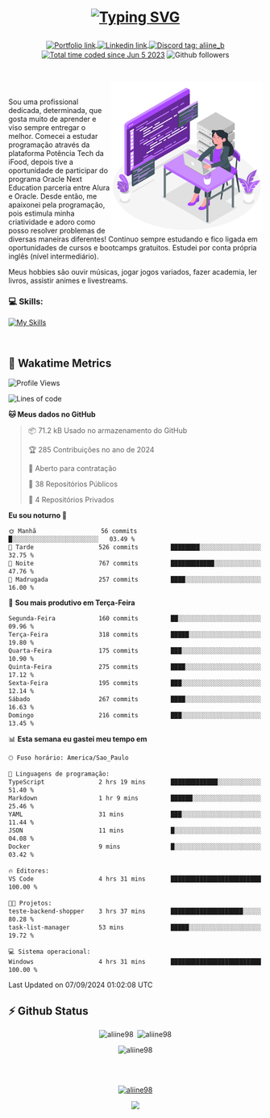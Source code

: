 # <p align = "center"><a href="https://git.io/typing-svg"><img src="https://readme-typing-svg.demolab.com?font=Space+Mono&size=28&pause=1000&duration=4000&color=8E58F7&vCenter=true&width=500&lines=%E2%9C%A8+Ol%C3%A1%2C+sou+Aline+Bevilacqua;%E2%9C%A8+Desenvolvedora+Web!" alt="Typing SVG" /></a></p>

<p align = "center">
    <a href="https://aliine98.github.io" target="_blank">
        <img alt="Portfolio link" align="center" src = "https://img.shields.io/badge/portfolio-8A2BE2?style=for-the-badge">
    </a>
    <a href="https://www.linkedin.com/in/aline-bevilacqua/" target="_blank">
        <img alt="Linkedin link" align="center" src = "https://img.shields.io/badge/LinkedIn-0077B5?style=for-the-badge&logo=linkedin&logoColor=white">
    </a>
    <a href="https://discord.com/" target="_blank">
        <img alt="Discord tag: aliine_b" align="center" src="https://img.shields.io/badge/-aliine__b-5865f2?style=flat-square&logo=Discord&logoColor=FFF" height="28">
    </a>
    <a href="https://wakatime.com/@aliine"><img src="https://wakatime.com/badge/user/d705bdc6-1244-4026-9380-8de8c1599f8d.svg?style=for-the-badge" alt="Total time coded since Jun 5 2023" align="center"/></a>
    <img alt="Github followers" align="center" src="https://img.shields.io/github/followers/Aliine98?style=for-the-badge&color=bf0f47&logo=github&logoColor=white">
</p><br>

<a href="https://storyset.com/"><img src="./assets/coding-amico.svg" width="300" align="right"></a>

<div align="left">
<br>

Sou uma profissional dedicada, determinada, que gosta muito de aprender e viso sempre entregar o melhor. Comecei a estudar programação através da plataforma Potência Tech da iFood, depois tive a oportunidade de participar do programa Oracle Next Education parceria entre Alura e Oracle. Desde então, me apaixonei pela programação, pois estimula minha criatividade e adoro como posso resolver problemas de diversas maneiras diferentes! Continuo sempre estudando e fico ligada em oportunidades de cursos e bootcamps gratuitos.
Estudei por conta própria inglês (nível intermediário).

Meus hobbies são ouvir músicas, jogar jogos variados, fazer academia, ler livros, assistir animes e livestreams.

### 💻 Skills:
[![My Skills](https://skillicons.dev/icons?i=html,css,js,bootstrap,tailwind,ts,mysql,angular,next,nuxt,express,mongo,java)](https://skillicons.dev)
</div>
<br>

## 🚀 Wakatime Metrics

<!--START_SECTION:waka-->
![Profile Views](http://img.shields.io/badge/Visualizac%C3%B5es%20do%20perfil-0-blue)

![Lines of code](https://img.shields.io/badge/Desde%20o%20Hello%20World%20eu%20escrevi-332.0%20thousand%20linhas%20de%20c%C3%B3digo-blue)

**🐱 Meus dados no GitHub** 

> 📦 71.2 kB Usado no armazenamento do GitHub 
 > 
> 🏆 285 Contribuições no ano de 2024
 > 
> 💼 Aberto para contratação
 > 
> 📜 38 Repositórios Públicos 
 > 
> 🔑 4 Repositórios Privados 
 > 
**Eu sou noturno 🦉** 

```text
🌞 Manhã                  56 commits          █░░░░░░░░░░░░░░░░░░░░░░░░   03.49 % 
🌆 Tarde                  526 commits         ████████░░░░░░░░░░░░░░░░░   32.75 % 
🌃 Noite                  767 commits         ████████████░░░░░░░░░░░░░   47.76 % 
🌙 Madrugada              257 commits         ████░░░░░░░░░░░░░░░░░░░░░   16.00 % 
```
📅 **Sou mais produtivo em Terça-Feira** 

```text
Segunda-Feira            160 commits         ██░░░░░░░░░░░░░░░░░░░░░░░   09.96 % 
Terça-Feira              318 commits         █████░░░░░░░░░░░░░░░░░░░░   19.80 % 
Quarta-Feira             175 commits         ███░░░░░░░░░░░░░░░░░░░░░░   10.90 % 
Quinta-Feira             275 commits         ████░░░░░░░░░░░░░░░░░░░░░   17.12 % 
Sexta-Feira              195 commits         ███░░░░░░░░░░░░░░░░░░░░░░   12.14 % 
Sábado                   267 commits         ████░░░░░░░░░░░░░░░░░░░░░   16.63 % 
Domingo                  216 commits         ███░░░░░░░░░░░░░░░░░░░░░░   13.45 % 
```


📊 **Esta semana eu gastei meu tempo em** 

```text
🕑︎ Fuso horário: America/Sao_Paulo

💬 Linguagens de programação: 
TypeScript               2 hrs 19 mins       █████████████░░░░░░░░░░░░   51.40 % 
Markdown                 1 hr 9 mins         ██████░░░░░░░░░░░░░░░░░░░   25.46 % 
YAML                     31 mins             ███░░░░░░░░░░░░░░░░░░░░░░   11.44 % 
JSON                     11 mins             █░░░░░░░░░░░░░░░░░░░░░░░░   04.08 % 
Docker                   9 mins              █░░░░░░░░░░░░░░░░░░░░░░░░   03.42 % 

🔥 Editores: 
VS Code                  4 hrs 31 mins       █████████████████████████   100.00 % 

🐱‍💻 Projetos: 
teste-backend-shopper    3 hrs 37 mins       ████████████████████░░░░░   80.28 % 
task-list-manager        53 mins             █████░░░░░░░░░░░░░░░░░░░░   19.72 % 

💻 Sistema operacional: 
Windows                  4 hrs 31 mins       █████████████████████████   100.00 % 
```


 Last Updated on 07/09/2024 01:02:08 UTC
<!--END_SECTION:waka-->
 
## ⚡ Github Status

<p align="center"><img src="https://my-github-readme-stats-aliine98.vercel.app/api?username=aliine98&show_icons=true&locale=en&theme=radical" alt="aliine98" />&nbsp;&nbsp;<img src="https://my-github-readme-stats-aliine98.vercel.app/api/top-langs?username=aliine98&show_icons=true&locale=en&layout=compact&theme=radical&exclude_repo=my-github-readme-stats,my-github-readme-streak-stats,github-readme-streak-stats,ajax-com-js-puro" alt="aliine98" /></p>

<p align="center"><img src="https://streak-stats.demolab.com?user=aliine98&theme=radical" alt="aliine98" /></p>

<br><br>
<p align="center"> <a href="https://github.com/ryo-ma/github-profile-trophy" target="_blank"><img src="https://github-profile-trophy.vercel.app/?username=aliine98&theme=radical&column=4" alt="aliine98" /></a> </p>

<p align="center"><img src="https://media4.giphy.com/media/C1bBFL2dMQxA4/giphy.gif?cid=ecf05e47z7xqxd7gboyuplq95r7v869x9bi8msk1upllpme2&ep=v1_gifs_search&rid=giphy.gif&ct=g" width="700"></p>
